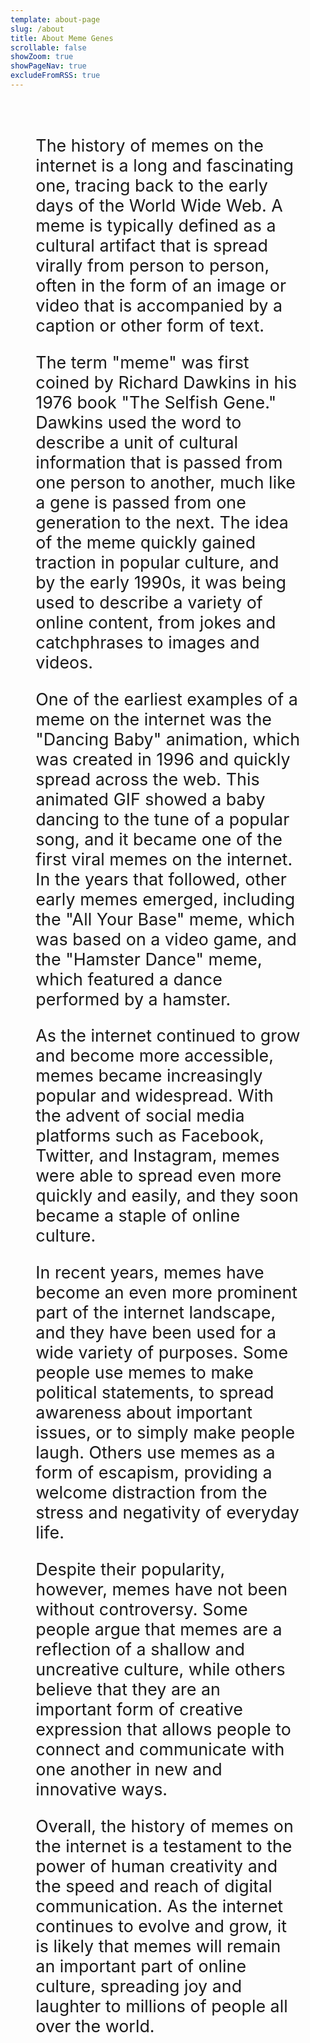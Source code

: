 ```yaml
---
template: about-page
slug: /about
title: About Meme Genes
scrollable: false
showZoom: true
showPageNav: true
excludeFromRSS: true
---
```

<!-- <iframe width="100%" height="315" style="height:70vh" src="https://www.youtube.com/embed/2_Noj7lS-tM" title="YouTube video player" frameborder="0" allow="accelerometer; autoplay; clipboard-write; encrypted-media; gyroscope; picture-in-picture" allowfullscreen></iframe> -->


<div class="contentbody" style="text-align:left !important; margin-top:0; padding:2rem 8%; font-size: clamp(1.2rem, 2.8vw, 1.8rem);">


The history of memes on the internet is a long and fascinating one, tracing back to the early days of the World Wide Web. A meme is typically defined as a cultural artifact that is spread virally from person to person, often in the form of an image or video that is accompanied by a caption or other form of text.

The term "meme" was first coined by Richard Dawkins in his 1976 book "The Selfish Gene." Dawkins used the word to describe a unit of cultural information that is passed from one person to another, much like a gene is passed from one generation to the next. The idea of the meme quickly gained traction in popular culture, and by the early 1990s, it was being used to describe a variety of online content, from jokes and catchphrases to images and videos.

One of the earliest examples of a meme on the internet was the "Dancing Baby" animation, which was created in 1996 and quickly spread across the web. This animated GIF showed a baby dancing to the tune of a popular song, and it became one of the first viral memes on the internet. In the years that followed, other early memes emerged, including the "All Your Base" meme, which was based on a video game, and the "Hamster Dance" meme, which featured a dance performed by a hamster.

As the internet continued to grow and become more accessible, memes became increasingly popular and widespread. With the advent of social media platforms such as Facebook, Twitter, and Instagram, memes were able to spread even more quickly and easily, and they soon became a staple of online culture.

In recent years, memes have become an even more prominent part of the internet landscape, and they have been used for a wide variety of purposes. Some people use memes to make political statements, to spread awareness about important issues, or to simply make people laugh. Others use memes as a form of escapism, providing a welcome distraction from the stress and negativity of everyday life.

Despite their popularity, however, memes have not been without controversy. Some people argue that memes are a reflection of a shallow and uncreative culture, while others believe that they are an important form of creative expression that allows people to connect and communicate with one another in new and innovative ways.

Overall, the history of memes on the internet is a testament to the power of human creativity and the speed and reach of digital communication. As the internet continues to evolve and grow, it is likely that memes will remain an important part of online culture, spreading joy and laughter to millions of people all over the world.
</div>